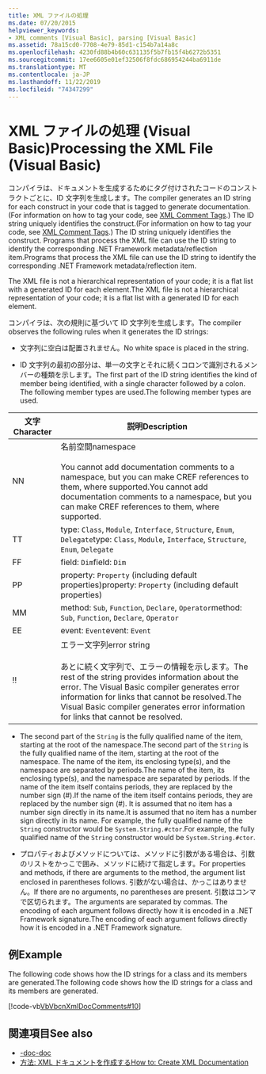 ```yaml
---
title: XML ファイルの処理
ms.date: 07/20/2015
helpviewer_keywords:
- XML comments [Visual Basic], parsing [Visual Basic]
ms.assetid: 78a15cd0-7708-4e79-85d1-c154b7a14a8c
ms.openlocfilehash: 4230fd88b4b60c631135f5b7fb15f4b6272b5351
ms.sourcegitcommit: 17ee6605e01ef32506f8fdc686954244ba6911de
ms.translationtype: MT
ms.contentlocale: ja-JP
ms.lasthandoff: 11/22/2019
ms.locfileid: "74347299"
---
```

# <a name="processing-the-xml-file-visual-basic"></a><span data-ttu-id="91fa2-102">XML ファイルの処理 (Visual Basic)</span><span class="sxs-lookup"><span data-stu-id="91fa2-102">Processing the XML File (Visual Basic)</span></span>
<span data-ttu-id="91fa2-103">コンパイラは、ドキュメントを生成するためにタグ付けされたコードのコンストラクトごとに、ID 文字列を生成します。</span><span class="sxs-lookup"><span data-stu-id="91fa2-103">The compiler generates an ID string for each construct in your code that is tagged to generate documentation.</span></span> <span data-ttu-id="91fa2-104">(For information on how to tag your code, see [XML Comment Tags](../../../visual-basic/language-reference/xmldoc/index.md).) The ID string uniquely identifies the construct.</span><span class="sxs-lookup"><span data-stu-id="91fa2-104">(For information on how to tag your code, see [XML Comment Tags](../../../visual-basic/language-reference/xmldoc/index.md).) The ID string uniquely identifies the construct.</span></span> <span data-ttu-id="91fa2-105">Programs that process the XML file can use the ID string to identify the corresponding .NET Framework metadata/reflection item.</span><span class="sxs-lookup"><span data-stu-id="91fa2-105">Programs that process the XML file can use the ID string to identify the corresponding .NET Framework metadata/reflection item.</span></span>  
  
 <span data-ttu-id="91fa2-106">The XML file is not a hierarchical representation of your code; it is a flat list with a generated ID for each element.</span><span class="sxs-lookup"><span data-stu-id="91fa2-106">The XML file is not a hierarchical representation of your code; it is a flat list with a generated ID for each element.</span></span>  
  
 <span data-ttu-id="91fa2-107">コンパイラは、次の規則に基づいて ID 文字列を生成します。</span><span class="sxs-lookup"><span data-stu-id="91fa2-107">The compiler observes the following rules when it generates the ID strings:</span></span>  
  
- <span data-ttu-id="91fa2-108">文字列に空白は配置されません。</span><span class="sxs-lookup"><span data-stu-id="91fa2-108">No white space is placed in the string.</span></span>  
  
- <span data-ttu-id="91fa2-109">ID 文字列の最初の部分は、単一の文字とそれに続くコロンで識別されるメンバーの種類を示します。</span><span class="sxs-lookup"><span data-stu-id="91fa2-109">The first part of the ID string identifies the kind of member being identified, with a single character followed by a colon.</span></span> <span data-ttu-id="91fa2-110">The following member types are used.</span><span class="sxs-lookup"><span data-stu-id="91fa2-110">The following member types are used.</span></span>  
  
|<span data-ttu-id="91fa2-111">文字</span><span class="sxs-lookup"><span data-stu-id="91fa2-111">Character</span></span>|<span data-ttu-id="91fa2-112">説明</span><span class="sxs-lookup"><span data-stu-id="91fa2-112">Description</span></span>|  
|---|---|  
|<span data-ttu-id="91fa2-113">N</span><span class="sxs-lookup"><span data-stu-id="91fa2-113">N</span></span>|<span data-ttu-id="91fa2-114">名前空間</span><span class="sxs-lookup"><span data-stu-id="91fa2-114">namespace</span></span><br /><br /> <span data-ttu-id="91fa2-115">You cannot add documentation comments to a namespace, but you can make CREF references to them, where supported.</span><span class="sxs-lookup"><span data-stu-id="91fa2-115">You cannot add documentation comments to a namespace, but you can make CREF references to them, where supported.</span></span>|  
|<span data-ttu-id="91fa2-116">T</span><span class="sxs-lookup"><span data-stu-id="91fa2-116">T</span></span>|<span data-ttu-id="91fa2-117">type: `Class`, `Module`, `Interface`, `Structure`, `Enum`, `Delegate`</span><span class="sxs-lookup"><span data-stu-id="91fa2-117">type: `Class`, `Module`, `Interface`, `Structure`, `Enum`, `Delegate`</span></span>|  
|<span data-ttu-id="91fa2-118">F</span><span class="sxs-lookup"><span data-stu-id="91fa2-118">F</span></span>|<span data-ttu-id="91fa2-119">field: `Dim`</span><span class="sxs-lookup"><span data-stu-id="91fa2-119">field: `Dim`</span></span>|  
|<span data-ttu-id="91fa2-120">P</span><span class="sxs-lookup"><span data-stu-id="91fa2-120">P</span></span>|<span data-ttu-id="91fa2-121">property: `Property` (including default properties)</span><span class="sxs-lookup"><span data-stu-id="91fa2-121">property: `Property` (including default properties)</span></span>|  
|<span data-ttu-id="91fa2-122">M</span><span class="sxs-lookup"><span data-stu-id="91fa2-122">M</span></span>|<span data-ttu-id="91fa2-123">method: `Sub`, `Function`, `Declare`, `Operator`</span><span class="sxs-lookup"><span data-stu-id="91fa2-123">method: `Sub`, `Function`, `Declare`, `Operator`</span></span>|  
|<span data-ttu-id="91fa2-124">E</span><span class="sxs-lookup"><span data-stu-id="91fa2-124">E</span></span>|<span data-ttu-id="91fa2-125">event: `Event`</span><span class="sxs-lookup"><span data-stu-id="91fa2-125">event: `Event`</span></span>|  
|<span data-ttu-id="91fa2-126">!</span><span class="sxs-lookup"><span data-stu-id="91fa2-126">!</span></span>|<span data-ttu-id="91fa2-127">エラー文字列</span><span class="sxs-lookup"><span data-stu-id="91fa2-127">error string</span></span><br /><br /> <span data-ttu-id="91fa2-128">あとに続く文字列で、エラーの情報を示します。</span><span class="sxs-lookup"><span data-stu-id="91fa2-128">The rest of the string provides information about the error.</span></span> <span data-ttu-id="91fa2-129">The Visual Basic compiler generates error information for links that cannot be resolved.</span><span class="sxs-lookup"><span data-stu-id="91fa2-129">The Visual Basic compiler generates error information for links that cannot be resolved.</span></span>|  
  
- <span data-ttu-id="91fa2-130">The second part of the `String` is the fully qualified name of the item, starting at the root of the namespace.</span><span class="sxs-lookup"><span data-stu-id="91fa2-130">The second part of the `String` is the fully qualified name of the item, starting at the root of the namespace.</span></span> <span data-ttu-id="91fa2-131">The name of the item, its enclosing type(s), and the namespace are separated by periods.</span><span class="sxs-lookup"><span data-stu-id="91fa2-131">The name of the item, its enclosing type(s), and the namespace are separated by periods.</span></span> <span data-ttu-id="91fa2-132">If the name of the item itself contains periods, they are replaced by the number sign (#).</span><span class="sxs-lookup"><span data-stu-id="91fa2-132">If the name of the item itself contains periods, they are replaced by the number sign (#).</span></span> <span data-ttu-id="91fa2-133">It is assumed that no item has a number sign directly in its name.</span><span class="sxs-lookup"><span data-stu-id="91fa2-133">It is assumed that no item has a number sign directly in its name.</span></span> <span data-ttu-id="91fa2-134">For example, the fully qualified name of the `String` constructor would be `System.String.#ctor`.</span><span class="sxs-lookup"><span data-stu-id="91fa2-134">For example, the fully qualified name of the `String` constructor would be `System.String.#ctor`.</span></span>  
  
- <span data-ttu-id="91fa2-135">プロパティおよびメソッドについては、メソッドに引数がある場合は、引数のリストをかっこで囲み、メソッドに続けて指定します。</span><span class="sxs-lookup"><span data-stu-id="91fa2-135">For properties and methods, if there are arguments to the method, the argument list enclosed in parentheses follows.</span></span> <span data-ttu-id="91fa2-136">引数がない場合は、かっこはありません。</span><span class="sxs-lookup"><span data-stu-id="91fa2-136">If there are no arguments, no parentheses are present.</span></span> <span data-ttu-id="91fa2-137">引数はコンマで区切られます。</span><span class="sxs-lookup"><span data-stu-id="91fa2-137">The arguments are separated by commas.</span></span> <span data-ttu-id="91fa2-138">The encoding of each argument follows directly how it is encoded in a .NET Framework signature.</span><span class="sxs-lookup"><span data-stu-id="91fa2-138">The encoding of each argument follows directly how it is encoded in a .NET Framework signature.</span></span>  
  
## <a name="example"></a><span data-ttu-id="91fa2-139">例</span><span class="sxs-lookup"><span data-stu-id="91fa2-139">Example</span></span>  
 <span data-ttu-id="91fa2-140">The following code shows how the ID strings for a class and its members are generated.</span><span class="sxs-lookup"><span data-stu-id="91fa2-140">The following code shows how the ID strings for a class and its members are generated.</span></span>  
  
 [!code-vb[VbVbcnXmlDocComments#10](~/samples/snippets/visualbasic/VS_Snippets_VBCSharp/VbVbcnXmlDocComments/VB/Class1.vb#10)]  
  
## <a name="see-also"></a><span data-ttu-id="91fa2-141">関連項目</span><span class="sxs-lookup"><span data-stu-id="91fa2-141">See also</span></span>

- [<span data-ttu-id="91fa2-142">-doc</span><span class="sxs-lookup"><span data-stu-id="91fa2-142">-doc</span></span>](../../../visual-basic/reference/command-line-compiler/doc.md)
- [<span data-ttu-id="91fa2-143">方法: XML ドキュメントを作成する</span><span class="sxs-lookup"><span data-stu-id="91fa2-143">How to: Create XML Documentation</span></span>](../../../visual-basic/programming-guide/program-structure/how-to-create-xml-documentation.md)
